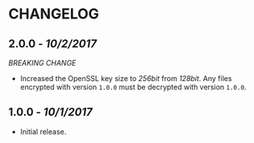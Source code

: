 CHANGELOG
=========

## 2.0.0 - *10/2/2017*

*BREAKING CHANGE*
- Increased the OpenSSL key size to *256bit* from *128bit*. Any files encrypted with version `1.0.0` must be decrypted with version `1.0.0`. 

## 1.0.0 - *10/1/2017*

- Initial release.

